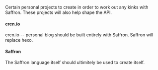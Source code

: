 Certain personal projects to create in order to work out any kinks with Saffron. These
projects will also help shape the API.

#### crcn.io

crcn.io -- personal blog should be built entirely with Saffron. Saffron will replace
hexo.

#### Saffron

The Saffron language itself should ultimitely be used to create itself.
